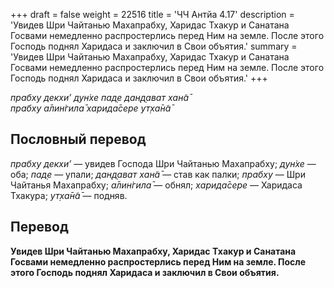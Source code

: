+++
draft = false
weight = 22516
title = 'ЧЧ Антйа 4.17'
description = 'Увидев Шри Чайтанью Махапрабху, Харидас Тхакур и Санатана Госвами немедленно распростерлись перед Ним на земле. После этого Господь поднял Харидаса и заключил в Свои объятия.'
summary = 'Увидев Шри Чайтанью Махапрабху, Харидас Тхакур и Санатана Госвами немедленно распростерлись перед Ним на земле. После этого Господь поднял Харидаса и заключил в Свои объятия.'
+++

_прабху декхи’ дун̇хе пад̣е дан̣д̣ават хан̃а̄  
прабху а̄лин̇гила̄ харида̄сере ут̣ха̄н̃а̄_

## Пословный перевод

_прабху_ _декхи’_ — увидев Господа Шри Чайтанью Махапрабху; _дун̇хе_ — оба; _пад̣е_ — упали; _дан̣д̣ават_ _хан̃а̄_ — став как палки; _прабху_ — Шри Чайтанья Махапрабху; _а̄лин̇гила̄_ — обнял; _харида̄сере_ — Харидаса Тхакура; _ут̣ха̄н̃а̄_ — подняв.

## Перевод

**Увидев Шри Чайтанью Махапрабху, Харидас Тхакур и Санатана Госвами немедленно распростерлись перед Ним на земле. После этого Господь поднял Харидаса и заключил в Свои объятия.**
